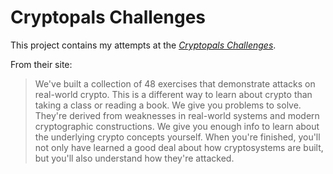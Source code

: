 # Cryptopals Challenges

This project contains my attempts at the *[Cryptopals Challenges](https://cryptopals.com/)*.

From their site:

>  We've built a collection of 48 exercises that demonstrate attacks on real-world crypto.
> This is a different way to learn about crypto than taking a class or reading a book. We give you problems to solve. They're derived from weaknesses in real-world systems and modern cryptographic constructions. We give you enough info to learn about the underlying crypto concepts yourself. When you're finished, you'll not only have learned a good deal about how cryptosystems are built, but you'll also understand how they're attacked. 